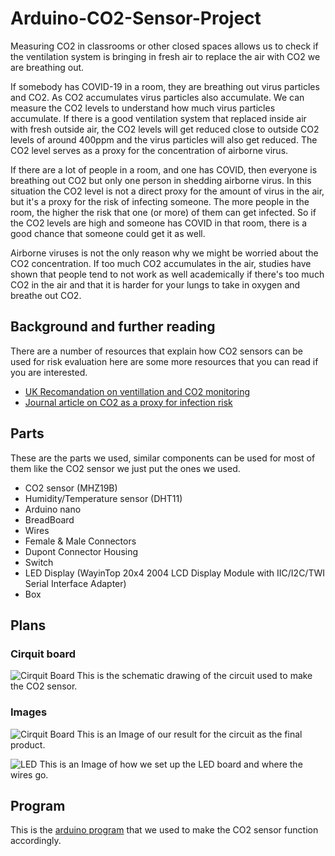 # Arduino-CO2-Sensor-Project

Measuring CO2 in classrooms or other closed spaces allows us to check if the ventilation system is bringing in fresh air to replace the air with CO2 we are breathing out. 

If somebody has COVID-19 in a room, they are breathing out virus particles and CO2. As CO2 accumulates virus particles also accumulate. We can measure the CO2 levels to understand how much virus particles accumulate. If there is a good ventilation system that replaced inside air with fresh outside air, the CO2 levels will get reduced close to outside CO2 levels of around 400ppm and the virus particles will also get reduced. The CO2 level serves as a proxy for the concentration of airborne virus.

If there are a lot of people in a room, and one has COVID, then everyone is breathing out CO2 but only one person in shedding airborne virus. In this situation the CO2 level is not a direct proxy for the amount of virus in the air, but it's a proxy for the risk of infecting someone. The more people in the room, the higher the risk that one (or more) of them can get infected. So if the CO2 levels are high and someone has COVID in that room, there is a good chance that someone could get it as well. 


Airborne viruses is not the only reason why we might be worried about the CO2 concentration. If too much CO2 accumulates in the air, studies have shown that people tend to not work as well academically if there's too much CO2 in the air and that it is harder for your lungs to take in oxygen and breathe out CO2. 

## Background and further reading

There are a number of resources that explain how CO2 sensors can be used for risk evaluation here are some more resources that you can read if you are interested. 
* [UK Recomandation on ventillation and CO2 monitoring](https://assets.publishing.service.gov.uk/government/uploads/system/uploads/attachment_data/file/928720/S0789_EMG_Role_of_Ventilation_in_Controlling_SARS-CoV-2_Transmission.pdf)
* [Journal article on CO2 as a proxy for infection risk](https://pubs.acs.org/doi/10.1021/acs.estlett.1c00183)

## Parts

These are the parts we used, similar components can be used for most of them like the CO2 sensor we just put the ones we used.

* CO2 sensor (MHZ19B)
* Humidity/Temperature sensor (DHT11)
* Arduino nano
* BreadBoard
* Wires
* Female & Male Connectors
* Dupont Connector Housing
* Switch
* LED Display (WayinTop 20x4 2004 LCD Display Module with IIC/I2C/TWI Serial Interface Adapter) 
* Box

## Plans

### Cirquit board
![Cirquit Board](images/IMG_2898.heic)
This is the schematic drawing of the circuit used to make the CO2 sensor.

### Images
![Cirquit Board](images/IMG_2905.heic)
This is an Image of our result for the circuit as the final product.

![LED](images/IMG_2906.heic)
This is an Image of how we set up the LED board and where the wires go.

## Program

This is the [arduino program](Arduino_CO2_program.ino) that we used to make the CO2 sensor function accordingly.

